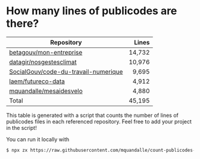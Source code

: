 # How many lines of publicodes are there?

<!--table:start-->
| Repository | Lines |
| --- | --: |
| [betagouv/mon-entreprise](https://github.com/betagouv/mon-entreprise/tree/master/modele-social/règles) | 14,732 |
| [datagir/nosgestesclimat](https://github.com/datagir/nosgestesclimat/tree/master/data) | 10,976 |
| [SocialGouv/code-du-travail-numerique](https://github.com/SocialGouv/code-du-travail-numerique/tree/master/packages/code-du-travail-modeles/src/modeles) | 9,695 |
| [laem/futureco-data](https://github.com/laem/futureco-data/tree/master/) | 4,912 |
| [mquandalle/mesaidesvelo](https://github.com/mquandalle/mesaidesvelo/tree/master/src) | 4,880 |
| Total | 45,195 |
<!--table:end-->

This table is generated with a script that counts the number of lines of publicodes files in each referenced repository. Feel free to add your project in the script!

You can run it locally with

```sh
$ npx zx https://raw.githubusercontent.com/mquandalle/count-publicodes-lines/master/count-publicodes-lines.mjs
```
